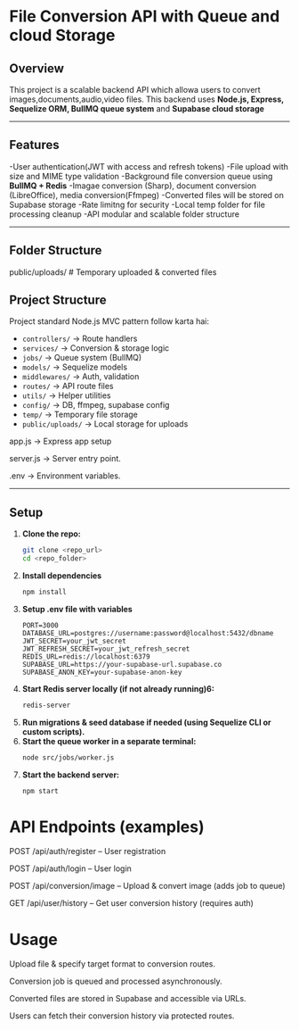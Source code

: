 # File Conversion API with Queue and cloud Storage

## Overview

This project is a scalable backend API which allowa users to convert images,documents,audio,video files.
This backend  uses **Node.js, Express, Sequelize ORM, BullMQ queue system** and **Supabase cloud storage** 

---

## Features

-User authentication(JWT with access and refresh tokens)
-File upload with size and MIME type validation
-Background file conversion queue using **BullMQ + Redis**
-Imagae conversion (Sharp), document conversion (LibreOffice), media conversion(Ffmpeg) 
-Converted files will be stored on Supabase storage
-Rate limitng for security
-Local temp folder for file processing cleanup
-API modular and scalable folder structure

---

## Folder Structure

public/uploads/ # Temporary uploaded & converted files

## Project Structure
Project standard Node.js MVC pattern follow karta hai:
- `controllers/` → Route handlers
- `services/` → Conversion & storage logic
- `jobs/` → Queue system (BullMQ)
- `models/` → Sequelize models
- `middlewares/` → Auth, validation
- `routes/` → API route files
- `utils/` → Helper utilities
- `config/` → DB, ffmpeg, supabase config
- `temp/` → Temporary file storage
- `public/uploads/` → Local storage for uploads

app.js   → Express app setup

server.js  →  Server entry point.

.env  →  Environment variables.

---

## Setup

1. **Clone the repo:**
   ```bash
   git clone <repo_url>
   cd <repo_folder>
   ```
2. **Install dependencies**
   ```bash
   npm install
   ```
3. **Setup .env file with variables**
   ```env
   PORT=3000
   DATABASE_URL=postgres://username:password@localhost:5432/dbname
   JWT_SECRET=your_jwt_secret
   JWT_REFRESH_SECRET=your_jwt_refresh_secret
   REDIS_URL=redis://localhost:6379
   SUPABASE_URL=https://your-supabase-url.supabase.co
   SUPABASE_ANON_KEY=your-supabase-anon-key
   ```
4. **Start Redis server locally (if not already running)6:**
   ```bash
   redis-server
   ```
5. **Run migrations & seed database if needed (using Sequelize CLI or custom scripts).**
6. **Start the queue worker in a separate terminal:**
   ```bash
   node src/jobs/worker.js
   ```
7. **Start the backend server:**
   ```bash
   npm start
   ```
# API Endpoints (examples)

POST /api/auth/register – User registration

POST /api/auth/login – User login

POST /api/conversion/image – Upload & convert image (adds job to queue)

GET /api/user/history – Get user conversion history (requires auth)

# Usage 

Upload file & specify target format to conversion routes.

Conversion job is queued and processed asynchronously.

Converted files are stored in Supabase and accessible via URLs.

Users can fetch their conversion history via protected routes.




   
          
